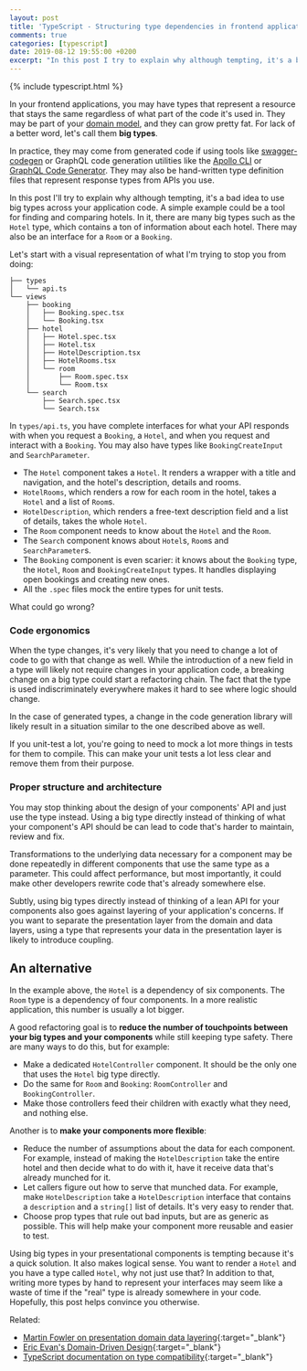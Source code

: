 ```yaml
---
layout: post
title: 'TypeScript - Structuring type dependencies in frontend applications'
comments: true
categories: [typescript]
date: 2019-08-12 19:55:00 +0200
excerpt: "In this post I try to explain why although tempting, it's a bad idea to use \"big\" types (representing parts of your domain model and often coming from code generation) across your application code."
---
```


{% include typescript.html %}

In your frontend applications, you may have types that represent a resource that stays the same regardless of what part of the code it's used in. They may be part of your [domain model](https://en.wikipedia.org/wiki/Domain_model), and they can grow pretty fat. For lack of a better word, let's call them **big types**.

In practice, they may come from generated code if using tools like [swagger-codegen](https://github.com/swagger-api/swagger-codegen) or GraphQL code generation utilities like the [Apollo CLI](https://github.com/apollographql/apollo-tooling#apollo-clientcodegen-output) or [GraphQL Code Generator](https://github.com/dotansimha/graphql-code-generator). They may also be hand-written type definition files that represent response types from APIs you use.

In this post I'll try to explain why although tempting, it's a bad idea to use big types across your application code. A simple example could be a tool for finding and comparing hotels. In it, there are many big types such as the `Hotel` type, which contains a ton of information about each hotel. There may also be an interface for a `Room` or a `Booking`.

Let's start with a visual representation of what I'm trying to stop you from doing:

```
├── types
│   └── api.ts
└── views
    ├── booking
    │   ├── Booking.spec.tsx
    │   └── Booking.tsx
    ├── hotel
    │   ├── Hotel.spec.tsx
    │   ├── Hotel.tsx
    │   ├── HotelDescription.tsx
    │   ├── HotelRooms.tsx
    │   └── room
    │       ├── Room.spec.tsx
    │       └── Room.tsx
    └── search
        ├── Search.spec.tsx
        └── Search.tsx
```

In `types/api.ts`, you have complete interfaces for what your API responds with when you request a `Booking`, a `Hotel`, and when you request and interact with a `Booking`. You may also have types like `BookingCreateInput` and `SearchParameter`.

- The `Hotel` component takes a `Hotel`. It renders a wrapper with a title and navigation, and the hotel's description, details and rooms.
- `HotelRooms`, which renders a row for each room in the hotel, takes a `Hotel` and a list of `Room`s.
- `HotelDescription`, which renders a free-text description field and a list of details, takes the whole `Hotel`.
- The `Room` component needs to know about the `Hotel` and the `Room`.
- The `Search` component knows about `Hotel`s, `Room`s and `SearchParameter`s.
- The `Booking` component is even scarier: it knows about the `Booking` type, the `Hotel`, `Room` and `BookingCreateInput` types. It handles displaying open bookings and creating new ones.
- All the `.spec` files mock the entire types for unit tests.

What could go wrong?

### Code ergonomics

When the type changes, it's very likely that you need to change a lot of code to go with that change as well. While the introduction of a new field in a type will likely not require changes in your application code, a breaking change on a big type could start a refactoring chain. The fact that the type is used indiscriminately everywhere makes it hard to see where logic should change.

In the case of generated types, a change in the code generation library will likely result in a situation similar to the one described above as well.

If you unit-test a lot, you're going to need to mock a lot more things in tests for them to compile. This can make your unit tests a lot less clear and remove them from their purpose.

### Proper structure and architecture

You may stop thinking about the design of your components' API and just use the type instead. Using a big type directly instead of thinking of what your component's API should be can lead to code that's harder to maintain, review and fix.

Transformations to the underlying data necessary for a component may be done repeatedly in different components that use the same type as a parameter. This could affect performance, but most importantly, it could make other developers rewrite code that's already somewhere else.

Subtly, using big types directly instead of thinking of a lean API for your components also goes against layering of your application's concerns. If you want to separate the presentation layer from the domain and data layers, using a type that represents your data in the presentation layer is likely to introduce coupling.

## An alternative

In the example above, the `Hotel` is a dependency of six components. The `Room` type is a dependency of four components. In a more realistic application, this number is usually a lot bigger.

A good refactoring goal is to **reduce the number of touchpoints between your big types and your components** while still keeping type safety. There are many ways to do this, but for example:

- Make a dedicated `HotelController` component. It should be the only one that uses the `Hotel` big type directly.
- Do the same for `Room` and `Booking`: `RoomController` and `BookingController`.
- Make those controllers feed their children with exactly what they need, and nothing else.

Another is to **make your components more flexible**:

- Reduce the number of assumptions about the data for each component. For example, instead of making the `HotelDescription` take the entire hotel and then decide what to do with it, have it receive data that's already munched for it.
- Let callers figure out how to serve that munched data. For example, make `HotelDescription` take a `HotelDescription` interface that contains a `description` and a `string[]` list of details. It's very easy to render that.
- Choose prop types that rule out bad inputs, but are as generic as possible. This will help make your component more reusable and easier to test.

Using big types in your presentational components is tempting because it's a quick solution. It also makes logical sense. You want to render a `Hotel` and you have a type called `Hotel`, why not just use that? In addition to that, writing more types by hand to represent your interfaces may seem like a waste of time if the "real" type is already somewhere in your code. Hopefully, this post helps convince you otherwise.

Related:

- [Martin Fowler on presentation domain data layering](https://martinfowler.com/bliki/PresentationDomainDataLayering.html){:target="\_blank"}
- [Eric Evan's Domain-Driven Design](https://www.amazon.com/Domain-Driven-Design-Tackling-Complexity-Software/dp/0321125215){:target="\_blank"}
- [TypeScript documentation on type compatibility](https://www.typescriptlang.org/docs/handbook/type-compatibility.html){:target="\_blank"}

